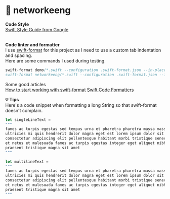 # 👑 networkeeng

**Code Style**<br />
[Swift Style Guide from Google](https://google.github.io/swift/)<br /><br />

**Code linter and formatter**<br />
I use [swift-format](https://github.com/apple/swift-format) for this project as I need to use a custom tab indentation and spacing.<br />
Here are some commands I used during testing.
```javascript
swift-format demo/*.swift --configuration .swift-format.json --in-place
swift-format networkeeng/*.swift --configuration .swift-format.json --in-place
```
Some good articles<br />
[How to start working with swift-format](https://exyte.com/blog/how-to-start-working-with-swift-format)
[Swift Code Formatters](https://nshipster.com/swift-format/)

**💡 Tips**<br />
Here's a code snippet when formatting a long String so that swift-format doesn't complain.
```javascript
let singleLineText =
"""
fames ac turpis egestas sed tempus urna et pharetra pharetra massa massa \
ultricies mi quis hendrerit dolor magna eget est lorem ipsum dolor sit amet\
consectetur adipiscing elit pellentesque habitant morbi tristique senectus \
et netus et malesuada fames ac turpis egestas integer eget aliquet nibh \
praesent tristique magna sit amet
"""

let multilineText =
"""
fames ac turpis egestas sed tempus urna et pharetra pharetra massa massa
ultricies mi quis hendrerit dolor magna eget est lorem ipsum dolor sit amet
consectetur adipiscing elit pellentesque habitant morbi tristique senectus
et netus et malesuada fames ac turpis egestas integer eget aliquet nibh
praesent tristique magna sit amet
"""
```